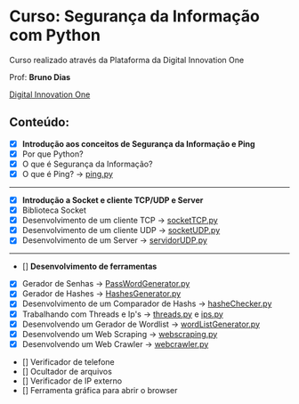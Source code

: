 # Curso: Segurança da Informação com Python
 
Curso realizado através da Plataforma da Digital Innovation One

Prof: **Bruno Dias**

[Digital Innovation One](web.digitalinnovation.one)

## Conteúdo:

* [x] **Introdução aos conceitos de Segurança da Informação e Ping**
* [x] Por que Python? 
* [x] O que é Segurança da Informação? 
* [x] O que é Ping? -> [ping.py](ping.py)
<hr>

* [x] **Introdução a Socket e cliente TCP/UDP e Server**
* [x] Biblioteca Socket
* [x] Desenvolvimento de um cliente TCP -> [socketTCP.py](socketTCP.py)
* [x] Desenvolvimento de um cliente UDP -> [socketUDP.py](socketUDP.py) 
* [x] Desenvolvimento de um Server -> [servidorUDP.py](servidorUDP.py) 
<hr>

* [] **Desenvolvimento de ferramentas** 
* [x] Gerador de Senhas -> [PassWordGenerator.py](PassWordGenerator.py) 
* [x] Gerador de Hashes -> [HashesGenerator.py](HashesGenerator.py) 
* [x] Desenvolvimento de um Comparador de Hashs -> [hasheChecker.py](hasheChecker.py)
* [x] Trabalhando com Threads e Ip's -> [threads.py](threads.py) e [ips.py](ips.py)
* [x] Desenvolvendo um Gerador de Wordlist ->  [wordListGenerator.py](wordListGenerator.py)
* [x] Desenvolvendo um Web Scraping -> [webscraping.py](webscraping.py)
* [x] Desenvolvendo um Web Crawler  -> [webcrawler.py
](webcrawler.py)
* [] Verificador de telefone
* [] Ocultador de arquivos
* [] Verificador de IP externo
* [] Ferramenta gráfica para abrir o browser